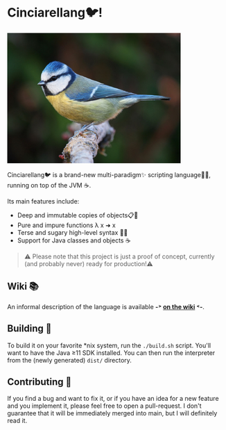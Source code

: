 # Cinciarellang🐦!

<a href="https://en.wikipedia.org/wiki/Eurasian_blue_tit" 
   title="Eurasian blue tit (Cyanistes caeruleus)">
  <img src="./docs/res/cinciarella.jpg" width="400"/>
</a>

Cinciarellang🐦 is a brand-new multi-paradigm✨ scripting language🐱‍💻, running on top of the JVM ☕.

Its main features include:

* Deep and immutable copies of objects📋🧊
* Pure and impure functions λ x ➜ x
* Terse and sugary high-level syntax 🍭🍬
* Support for Java classes and objects ☕


> ⚠️ Please note that this project is just a proof of concept, currently (and probably never) ready for production!⚠️

## Wiki 📚 
An informal description of the language is available **-˃ [on the wiki](./docs/wiki/README.md) ˂-**.

## Building 🚧
To build it on your favorite *nix system, run the `./build.sh` script. You'll want to have the Java ≥11 SDK installed. You can then run the interpreter from the (newly generated) `dist/` directory.

## Contributing 🤝
If you find a bug and want to fix it, or if you have an idea for a new feature and you implement it, please feel free to open a pull-request. I don't guarantee that it will be immediately merged into main, but I will definitely read it.
